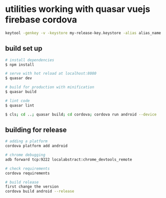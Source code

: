 # utilities working with quasar vuejs firebase cordova

```bash
keytool -genkey -v -keystore my-release-key.keystore -alias alias_name -keyalg RSA -keysize 2048 -validity 10000
```
## build set up
```bash
# install dependencies
$ npm install

# serve with hot reload at localhost:8080
$ quasar dev

# build for production with minification
$ quasar build

# lint code
$ quasar lint

$ cls; cd ..; quasar build; cd cordova; cordova run android --device
```

## building for release
```bash
# adding a platform
cordova platform add android

# chrome debugging
adb forward tcp:9222 localabstract:chrome_devtools_remote

# check requirements
cordova requirements

# build release
first change the version
cordova build android --release
```